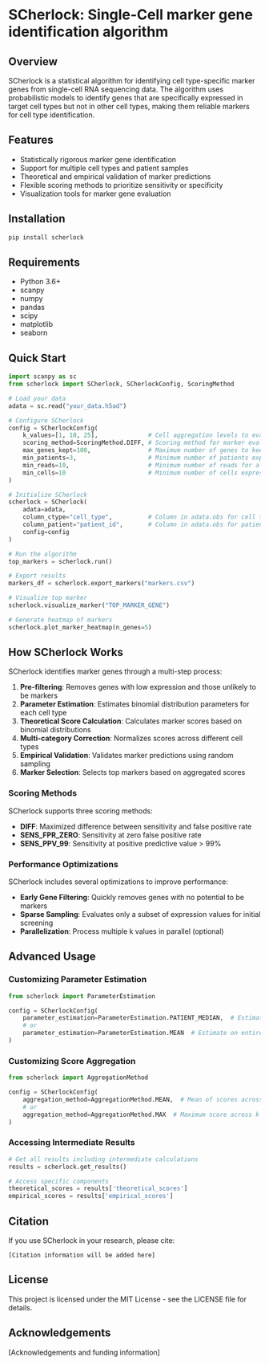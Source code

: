 # SCherlock: Single-Cell marker gene identification algorithm

## Overview

SCherlock is a statistical algorithm for identifying cell type-specific marker genes from single-cell RNA sequencing data. The algorithm uses probabilistic models to identify genes that are specifically expressed in target cell types but not in other cell types, making them reliable markers for cell type identification.

## Features

- Statistically rigorous marker gene identification
- Support for multiple cell types and patient samples
- Theoretical and empirical validation of marker predictions
- Flexible scoring methods to prioritize sensitivity or specificity
- Visualization tools for marker gene evaluation

## Installation

```bash
pip install scherlock
```

## Requirements

- Python 3.6+
- scanpy
- numpy
- pandas
- scipy
- matplotlib
- seaborn

## Quick Start

```python
import scanpy as sc
from scherlock import SCherlock, SCherlockConfig, ScoringMethod

# Load your data
adata = sc.read("your_data.h5ad")

# Configure SCherlock
config = SCherlockConfig(
    k_values=[1, 10, 25],              # Cell aggregation levels to evaluate
    scoring_method=ScoringMethod.DIFF, # Scoring method for marker evaluation
    max_genes_kept=100,                # Maximum number of genes to keep per cell type
    min_patients=3,                    # Minimum number of patients expressing the gene
    min_reads=10,                      # Minimum number of reads for a gene
    min_cells=10                       # Minimum number of cells expressing the gene
)

# Initialize SCherlock
scherlock = SCherlock(
    adata=adata,
    column_ctype="cell_type",          # Column in adata.obs for cell type annotations
    column_patient="patient_id",       # Column in adata.obs for patient IDs
    config=config
)

# Run the algorithm
top_markers = scherlock.run()

# Export results
markers_df = scherlock.export_markers("markers.csv")

# Visualize top marker
scherlock.visualize_marker("TOP_MARKER_GENE")

# Generate heatmap of markers
scherlock.plot_marker_heatmap(n_genes=5)
```

## How SCherlock Works

SCherlock identifies marker genes through a multi-step process:

1. **Pre-filtering**: Removes genes with low expression and those unlikely to be markers
2. **Parameter Estimation**: Estimates binomial distribution parameters for each cell type
3. **Theoretical Score Calculation**: Calculates marker scores based on binomial distributions
4. **Multi-category Correction**: Normalizes scores across different cell types
5. **Empirical Validation**: Validates marker predictions using random sampling
6. **Marker Selection**: Selects top markers based on aggregated scores

### Scoring Methods

SCherlock supports three scoring methods:

- **DIFF**: Maximized difference between sensitivity and false positive rate
- **SENS_FPR_ZERO**: Sensitivity at zero false positive rate
- **SENS_PPV_99**: Sensitivity at positive predictive value > 99%

### Performance Optimizations

SCherlock includes several optimizations to improve performance:

- **Early Gene Filtering**: Quickly removes genes with no potential to be markers
- **Sparse Sampling**: Evaluates only a subset of expression values for initial screening
- **Parallelization**: Process multiple k values in parallel (optional)

## Advanced Usage

### Customizing Parameter Estimation

```python
from scherlock import ParameterEstimation

config = SCherlockConfig(
    parameter_estimation=ParameterEstimation.PATIENT_MEDIAN,  # Estimate per patient
    # or
    parameter_estimation=ParameterEstimation.MEAN  # Estimate on entire dataset
)
```

### Customizing Score Aggregation

```python
from scherlock import AggregationMethod

config = SCherlockConfig(
    aggregation_method=AggregationMethod.MEAN,  # Mean of scores across k values
    # or
    aggregation_method=AggregationMethod.MAX  # Maximum score across k values
)
```

### Accessing Intermediate Results

```python
# Get all results including intermediate calculations
results = scherlock.get_results()

# Access specific components
theoretical_scores = results['theoretical_scores']
empirical_scores = results['empirical_scores']
```

## Citation

If you use SCherlock in your research, please cite:

```
[Citation information will be added here]
```

## License

This project is licensed under the MIT License - see the LICENSE file for details.

## Acknowledgements

[Acknowledgements and funding information]